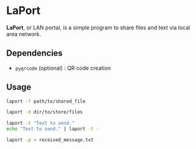 # LaPort

**LaPort**, or LAN portal,
is a simple program to share files and text via local area network.

## Dependencies

- `pyqrcode` (optional) : QR code creation

## Usage

```sh
laport -f path/to/shared_file
```

```sh
laport -d dir/to/store/files
```

```sh
laport -t "Text to send."
echo "Text to send." | laport -t -
```

```sh
laport -p > received_message.txt
```
